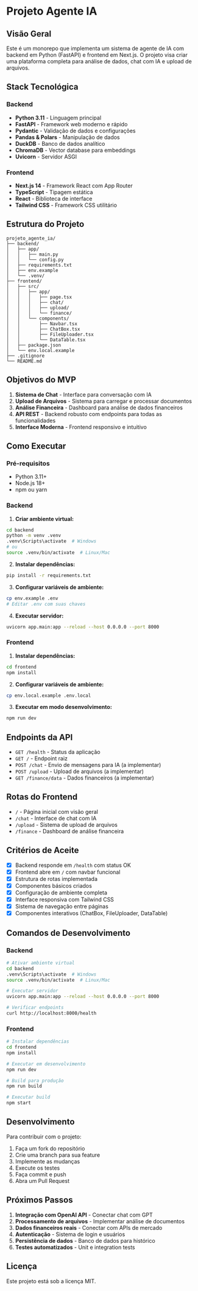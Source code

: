 # Projeto Agente IA

## Visão Geral

Este é um monorepo que implementa um sistema de agente de IA com backend em Python (FastAPI) e frontend em Next.js. O projeto visa criar uma plataforma completa para análise de dados, chat com IA e upload de arquivos.

## Stack Tecnológica

### Backend

- **Python 3.11** - Linguagem principal
- **FastAPI** - Framework web moderno e rápido
- **Pydantic** - Validação de dados e configurações
- **Pandas & Polars** - Manipulação de dados
- **DuckDB** - Banco de dados analítico
- **ChromaDB** - Vector database para embeddings
- **Uvicorn** - Servidor ASGI

### Frontend

- **Next.js 14** - Framework React com App Router
- **TypeScript** - Tipagem estática
- **React** - Biblioteca de interface
- **Tailwind CSS** - Framework CSS utilitário

## Estrutura do Projeto

```
projeto_agente_ia/
├── backend/
│   ├── app/
│   │   ├── main.py
│   │   └── config.py
│   ├── requirements.txt
│   ├── env.example
│   └── .venv/
├── frontend/
│   ├── src/
│   │   ├── app/
│   │   │   ├── page.tsx
│   │   │   ├── chat/
│   │   │   ├── upload/
│   │   │   └── finance/
│   │   └── components/
│   │       ├── Navbar.tsx
│   │       ├── ChatBox.tsx
│   │       ├── FileUploader.tsx
│   │       └── DataTable.tsx
│   ├── package.json
│   └── env.local.example
├── .gitignore
└── README.md
```

## Objetivos do MVP

1. **Sistema de Chat** - Interface para conversação com IA
2. **Upload de Arquivos** - Sistema para carregar e processar documentos
3. **Análise Financeira** - Dashboard para análise de dados financeiros
4. **API REST** - Backend robusto com endpoints para todas as funcionalidades
5. **Interface Moderna** - Frontend responsivo e intuitivo

## Como Executar

### Pré-requisitos

- Python 3.11+
- Node.js 18+
- npm ou yarn

### Backend

1. **Criar ambiente virtual:**

```bash
cd backend
python -m venv .venv
.venv\Scripts\activate  # Windows
# ou
source .venv/bin/activate  # Linux/Mac
```

2. **Instalar dependências:**

```bash
pip install -r requirements.txt
```

3. **Configurar variáveis de ambiente:**

```bash
cp env.example .env
# Editar .env com suas chaves
```

4. **Executar servidor:**

```bash
uvicorn app.main:app --reload --host 0.0.0.0 --port 8000
```

### Frontend

1. **Instalar dependências:**

```bash
cd frontend
npm install
```

2. **Configurar variáveis de ambiente:**

```bash
cp env.local.example .env.local
```

3. **Executar em modo desenvolvimento:**

```bash
npm run dev
```

## Endpoints da API

- `GET /health` - Status da aplicação
- `GET /` - Endpoint raiz
- `POST /chat` - Envio de mensagens para IA (a implementar)
- `POST /upload` - Upload de arquivos (a implementar)
- `GET /finance/data` - Dados financeiros (a implementar)

## Rotas do Frontend

- `/` - Página inicial com visão geral
- `/chat` - Interface de chat com IA
- `/upload` - Sistema de upload de arquivos
- `/finance` - Dashboard de análise financeira

## Critérios de Aceite

- [x] Backend responde em `/health` com status OK
- [x] Frontend abre em `/` com navbar funcional
- [x] Estrutura de rotas implementada
- [x] Componentes básicos criados
- [x] Configuração de ambiente completa
- [x] Interface responsiva com Tailwind CSS
- [x] Sistema de navegação entre páginas
- [x] Componentes interativos (ChatBox, FileUploader, DataTable)

## Comandos de Desenvolvimento

### Backend

```bash
# Ativar ambiente virtual
cd backend
.venv\Scripts\activate  # Windows
source .venv/bin/activate  # Linux/Mac

# Executar servidor
uvicorn app.main:app --reload --host 0.0.0.0 --port 8000

# Verificar endpoints
curl http://localhost:8000/health
```

### Frontend

```bash
# Instalar dependências
cd frontend
npm install

# Executar em desenvolvimento
npm run dev

# Build para produção
npm run build

# Executar build
npm start
```

## Desenvolvimento

Para contribuir com o projeto:

1. Faça um fork do repositório
2. Crie uma branch para sua feature
3. Implemente as mudanças
4. Execute os testes
5. Faça commit e push
6. Abra um Pull Request

## Próximos Passos

1. **Integração com OpenAI API** - Conectar chat com GPT
2. **Processamento de arquivos** - Implementar análise de documentos
3. **Dados financeiros reais** - Conectar com APIs de mercado
4. **Autenticação** - Sistema de login e usuários
5. **Persistência de dados** - Banco de dados para histórico
6. **Testes automatizados** - Unit e integration tests

## Licença

Este projeto está sob a licença MIT.
